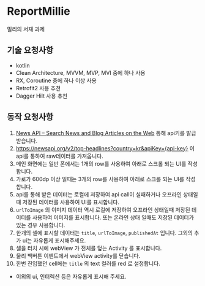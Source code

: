 # ReportMillie
밀리의 서재 과제

## 기술 요청사항
- kotlin 
- Clean Architecture, MVVM, MVP, MVI 중에 하나 사용 
- RX, Coroutine 중에 하나 이상 사용 
- Retrofit2 사용 추천 
- Dagger Hilt 사용 추천 

## 동작 요청사항
1. [News API – Search News and Blog Articles on the Web](https://newsapi.org/) 통해 api키를 발급 받습니다. 
2. https://newsapi.org/v2/top-headlines?country=kr&apiKey={api-key} 이 api를 통하여 raw데이터를 가져옵니다.
3. 메인 화면에는 일반 폰에서는 1개의 row를 사용하여 아래로 스크롤 되는 UI를 작성합니다.
4. 가로가 600dp 이상 일때는 3개의 row를 사용하여 아래로 스크롤 되는 UI를 작성합니다.
5. api를 통해 받은 데이터는 로컬에 저장하여 api call이 실패하거나 오프라인 상태일때 저장된 데이터를 사용하여 UI를 표시합니다.
6. `urlToImage` 의 이미지 데이터 역시 로컬에 저장하여 오프라인 상태일때 저장된 데이터를 사용하여 이미지를 표시합니다. 또는 온라인 상태 일때도 저장된 데이터가 있는 경우 사용합니다.
7. 한개의 셀에 표시할 데이터는 `title`, `urlToImage`, `publishedAt` 입니다. 그외의 추가 ui는 자유롭게 표시해주세요.
8. 셀을 터치 시에 webView 가 전체를 덮는 Activity 를 표시합니다.
9. 물리 백버튼 이벤트에서 webView activity를 닫습니다.
10. 한번 진입했던 cell에는 `title` 의 text 컬러를 red 로 설정합니다.
- 이외의 ui, 인터렉션 등은 자유롭게 표시해 주세요.


